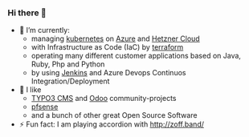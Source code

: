 ### Hi there 👋

<!--
**pniederlag/pniederlag** is a ✨ _special_ ✨ repository because its `README.md` (this file) appears on your GitHub profile.

Here are some ideas to get you started:

- 🔭 I’m currently working on ...
- 🌱 I’m currently learning ...
- 👯 I’m looking to collaborate on ...
- 🤔 I’m looking for help with ...
- 💬 Ask me about ...
- 📫 How to reach me: ...
- 😄 Pronouns: ...
- ⚡ Fun fact: ...
-->

- 🔭 I’m currently: 
    - managing [kubernetes](https://kubernetes.io/) on [Azure](https://azure.microsoft.com/ "Miccrosoft Azure") and [Hetzner Cloud](https://www.hetzner.com/de/cloud "Hetzner Cloud")
    - with Infrastructure as Code (IaC) by [terraform](https://www.terraform.io "Hashicorp Terraform")
    - operating many different customer applications based on Java, Ruby, Php and Python
    - by using [Jenkins](https://www.jenkins.io/) and Azure Devops Continuos Integration/Deployment
- 🌱 I like 
    - [TYPO3 CMS](https://typo3.com "TYPO3 GmbH") and  [Odoo](https://www.odoo.com/ "Odoo ERP, Community-Edition") community-projects
    - [pfsense](https://www.pfsense.org/ "PfSense Firewall")
    - and a bunch of other great Open Source Software
- ⚡ Fun fact: I am playing accordion with http://zoff.band/
